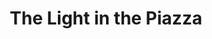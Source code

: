 ---
layout: productions
title: The Light in the Piazza
year: 2016
image: 
image_credit: 
image_alt:
image_caption:
category: 
Theatre: Theatre Jacksonville
Venue: Little Theatre
cast:
crew:
  Director: Michael Lipp
external_links:
---